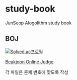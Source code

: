 # study-book
JunSeop Alogolithm study book

## BOJ
[![Solved.ac프로필](http://mazassumnida.wtf/api/generate_badge?boj=mds3512)](https://solved.ac/mds3512)

[Beakjoon Online Judge](https://www.acmicpc.net/)

각 파일은 문제 번호에 맞도록 작성